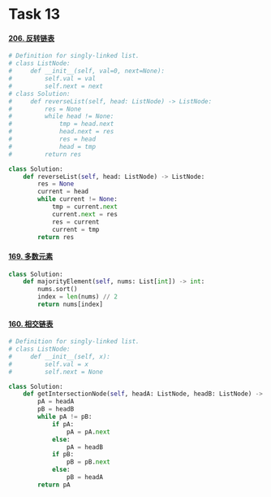 # Task 13

#### [206. 反转链表](https://leetcode-cn.com/problems/reverse-linked-list/)

```python
# Definition for singly-linked list.
# class ListNode:
#     def __init__(self, val=0, next=None):
#         self.val = val
#         self.next = next
# class Solution:
#     def reverseList(self, head: ListNode) -> ListNode:
#         res = None
#         while head != None:
#             tmp = head.next 
#             head.next = res
#             res = head
#             head = tmp
#         return res

class Solution:
    def reverseList(self, head: ListNode) -> ListNode:
        res = None
        current = head
        while current != None:
            tmp = current.next 
            current.next = res
            res = current
            current = tmp
        return res
```

#### [169. 多数元素](https://leetcode-cn.com/problems/majority-element/)

```python
class Solution:
    def majorityElement(self, nums: List[int]) -> int:
        nums.sort()
        index = len(nums) // 2
        return nums[index]
```

#### [160. 相交链表](https://leetcode-cn.com/problems/intersection-of-two-linked-lists/)

```python
# Definition for singly-linked list.
# class ListNode:
#     def __init__(self, x):
#         self.val = x
#         self.next = None

class Solution:
    def getIntersectionNode(self, headA: ListNode, headB: ListNode) -> ListNode:
        pA = headA
        pB = headB
        while pA != pB:
            if pA:
                pA = pA.next
            else:
                pA = headB
            if pB:
                pB = pB.next
            else:
                pB = headA
        return pA
```

